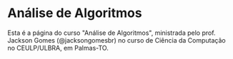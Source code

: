 # Análise de Algoritmos #

Esta é a página do curso "Análise de Algoritmos", ministrada pelo prof. Jackson Gomes (@jacksongomesbr) no curso de Ciência da Computação no CEULP/ULBRA, em Palmas-TO.